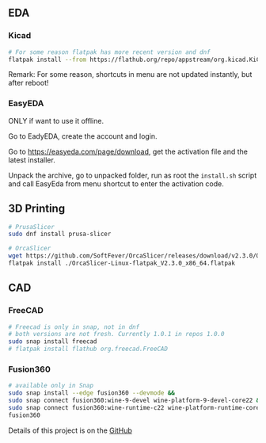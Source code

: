 ## EDA

### Kicad

```bash
# For some reason flatpak has more recent version and dnf
flatpak install --from https://flathub.org/repo/appstream/org.kicad.KiCad.flatpakref
```

Remark: For some reason, shortcuts in menu are not updated instantly, but after reboot!

### EasyEDA

ONLY if want to use it offline.

Go to EadyEDA, create the account and login.

Go to https://easyeda.com/page/download,  get the activation file and the latest installer.

Unpack the archive, go to unpacked folder, run as root the `install.sh` script and call EasyEda from menu shortcut to enter the activation code.

## 3D Printing

```bash
# PrusaSlicer
sudo dnf install prusa-slicer

# OrcaSlicer
wget https://github.com/SoftFever/OrcaSlicer/releases/download/v2.3.0/OrcaSlicer-Linux-flatpak_V2.3.0_x86_64.flatpak
flatpak install ./OrcaSlicer-Linux-flatpak_V2.3.0_x86_64.flatpak
```

## CAD 

### FreeCAD

```bash
# Freecad is only in snap, not in dnf
# both versions are not fresh. Currently 1.0.1 in repos 1.0.0
sudo snap install freecad
# flatpak install flathub org.freecad.FreeCAD
```


### Fusion360

```bash
# available only in Snap
sudo snap install --edge fusion360 --devmode &&
sudo snap connect fusion360:wine-9-devel wine-platform-9-devel-core22 &&
sudo snap connect fusion360:wine-runtime-c22 wine-platform-runtime-core22 &&
fusion360
```

Details of this project is on the [GitHub](https://github.com/Thermionix/fusion360)